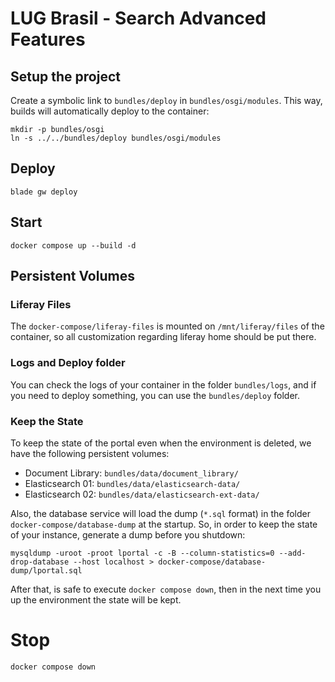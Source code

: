 # LUG Brasil - Search Advanced Features

## Setup the project

Create a symbolic link to `bundles/deploy` in `bundles/osgi/modules`. This way, builds will automatically deploy to the container:

```
mkdir -p bundles/osgi
ln -s ../../bundles/deploy bundles/osgi/modules
```

## Deploy

```
blade gw deploy
```

## Start

```
docker compose up --build -d
```

## Persistent Volumes

### Liferay Files

The `docker-compose/liferay-files` is mounted on `/mnt/liferay/files` of the container, so all customization regarding liferay home should be put there.

### Logs and Deploy folder

You can check the logs of your container in the folder `bundles/logs`, and if you need to deploy something, you can use the `bundles/deploy` folder.

### Keep the State

To keep the state of the portal even when the environment is deleted, we have the following persistent volumes:

* Document Library: `bundles/data/document_library/`
* Elasticsearch 01: `bundles/data/elasticsearch-data/`
* Elasticsearch 02: `bundles/data/elasticsearch-ext-data/`

Also, the database service will load the dump (`*.sql` format) in the folder `docker-compose/database-dump` at the startup. So, in order to keep the state of your instance, generate a dump before you shutdown:

```
mysqldump -uroot -proot lportal -c -B --column-statistics=0 --add-drop-database --host localhost > docker-compose/database-dump/lportal.sql
```

After that, is safe to execute `docker compose down`, then in the next time you up the environment the state will be kept.

# Stop

```
docker compose down
```
